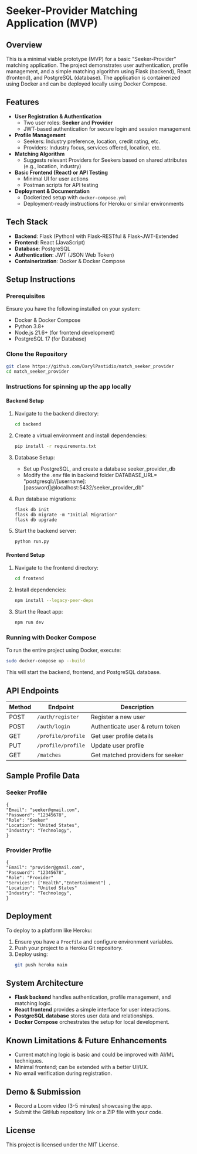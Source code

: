 # Seeker-Provider Matching Application (MVP)

## Overview
This is a minimal viable prototype (MVP) for a basic "Seeker-Provider" matching application. The project demonstrates user authentication, profile management, and a simple matching algorithm using Flask (backend), React (frontend), and PostgreSQL (database). The application is containerized using Docker and can be deployed locally using Docker Compose.

## Features
- **User Registration & Authentication**
  - Two user roles: **Seeker** and **Provider**
  - JWT-based authentication for secure login and session management
- **Profile Management**
  - Seekers: Industry preference, location, credit rating, etc.
  - Providers: Industry focus, services offered, location, etc.
- **Matching Algorithm**
  - Suggests relevant Providers for Seekers based on shared attributes (e.g., location, industry)
- **Basic Frontend (React) or API Testing**
  - Minimal UI for user actions
  - Postman scripts for API testing
- **Deployment & Documentation**
  - Dockerized setup with `docker-compose.yml`
  - Deployment-ready instructions for Heroku or similar environments

## Tech Stack
- **Backend**: Flask (Python) with Flask-RESTful & Flask-JWT-Extended
- **Frontend**: React (JavaScript)
- **Database**: PostgreSQL
- **Authentication**: JWT (JSON Web Token)
- **Containerization**: Docker & Docker Compose

## Setup Instructions
### Prerequisites
Ensure you have the following installed on your system:
- Docker & Docker Compose
- Python 3.8+
- Node.js 21.6+ (for frontend development)
- PostgreSQL 17 (for Database)

### Clone the Repository
```sh
git clone https://github.com/DarylPastidio/match_seeker_provider
cd match_seeker_provider
```

### Instructions for spinning up the app locally
#### Backend Setup
1. Navigate to the backend directory:
   ```sh
   cd backend
   ```
2. Create a virtual environment and install dependencies:
   ```sh
   pip install -r requirements.txt
   ```
3. Database Setup:
   * Set up PostgreSQL, and create a database seeker_provider_db
   * Modify the .env file in backend folder
DATABASE_URL= "postgresql://[username]:[password]@localhost:5432/seeker_provider_db"

4. Run database migrations:
   ```
   flask db init
   flask db migrate -m "Initial Migration"
   flask db upgrade
   ```
5. Start the backend server:
   ```sh
   python run.py
   ```

#### Frontend Setup
1. Navigate to the frontend directory:
   ```sh
   cd frontend
   ```
2. Install dependencies:
   ```sh
   npm install --legacy-peer-deps
   ```
3. Start the React app:
   ```sh
   npm run dev
   ```

### Running with Docker Compose
To run the entire project using Docker, execute:
```sh
sudo docker-compose up --build
```
This will start the backend, frontend, and PostgreSQL database.

## API Endpoints
| Method | Endpoint              | Description                      |
|--------|----------------------|----------------------------------|
| POST   | `/auth/register`      | Register a new user             |
| POST   | `/auth/login`         | Authenticate user & return token|
| GET    | `/profile/profile`      | Get user profile details        |
| PUT    | `/profile/profile`      | Update user profile             |
| GET    | `/matches`            | Get matched providers for seeker |

## Sample Profile Data

### Seeker Profile

```
{
"Email": "seeker@gmail.com",
"Password": "12345678",
"Role": "Seeker"
"Location": "United States",
"Industry": "Technology",
}
```

### Provider Profile

```
{
"Email": "provider@gmail.com",
"Password": "12345678",
"Role": "Provider"
"Services": ["Health","Entertainment"] ,
"Location": "United States"
"Industry": "Technology",
}
```

## Deployment
To deploy to a platform like Heroku:
1. Ensure you have a `Procfile` and configure environment variables.
2. Push your project to a Heroku Git repository.
3. Deploy using:
   ```sh
   git push heroku main
   ```

## System Architecture
- **Flask backend** handles authentication, profile management, and matching logic.
- **React frontend** provides a simple interface for user interactions.
- **PostgreSQL database** stores user data and relationships.
- **Docker Compose** orchestrates the setup for local development.

## Known Limitations & Future Enhancements
- Current matching logic is basic and could be improved with AI/ML techniques.
- Minimal frontend; can be extended with a better UI/UX.
- No email verification during registration.

## Demo & Submission
- Record a Loom video (3-5 minutes) showcasing the app.
- Submit the GitHub repository link or a ZIP file with your code.

## License
This project is licensed under the MIT License.


